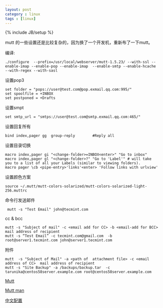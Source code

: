 ```yaml
---
layout: post
category : linux
tags : [linux]
---
```

{% include JB/setup %}

mutt 的一些设置还是比较复杂的，因为换了一个开发机，重新布了一下mutt。

编译:

    ./configure  --prefix=/usr/local/webserver/mutt-1.5.23/ --with-ssl --enable-imap --enable-pop --enable-imap  --enable-smtp --enable-hcache  --with-regex --with-sasl

设置pop3

    set folder = "pops://user@test.com@pop.exmail.qq.com:995/"
    set spoolfile = +INBOX
    set postponed = +Drafts

设置smpt

    set smtp_url = "smtps://user@test.com@smtp.exmail.qq.com:465/"


设置回复所有

    bind index,pager gg  group-reply        #Reply all

设置目录切换

    macro index,pager gi "<change-folder>=INBOX<enter>" "Go to inbox"
    macro index,pager gl "<change-folder>?" "Go to 'Label'" # will take you to a list of all your Labels (similar to viewing folders).
    macro pager \cb <pipe-entry>'links'<enter> 'Follow links with urlview' 


设置颜色方案

    source ~/.mutt/mutt-colors-solarized/mutt-colors-solarized-light-256.muttrc

命令行发送邮件

     mutt -s "Test Email" john@tecmint.com


cc & bcc

    mutt -s "Subject of mail" -c <email add for CC> -b <email-add for BCC> mail address of recipient
    mutt -s “Test Email” -c tecmint.com@gmail.com  -b root@server1.tecmint.com john@server1.tecmint.com

附件

    mutt  -s "Subject of Mail" -a <path of  attachment file> -c <email address of CC>  mail address of recipient
    mutt -s "Site Backup" -a /backups/backup.tar  -c tarunika@centos58server.example.com root@centos58server.example.com





[Mutt](https://wiki.archlinux.org/index.php/mutt#Native_IMAP_support 'https://wiki.archlinux.org/index.php/mutt#Native_IMAP_support')

[Mutt man](http://www.mutt.org/doc/manual/manual-2.html 'http://www.mutt.org/doc/manual/manual-2.html')

[中文配置](http://home.ustc.edu.cn/~lixuebai/GNU/MuttConfig.html 'http://home.ustc.edu.cn/~lixuebai/GNU/MuttConfig.html')


